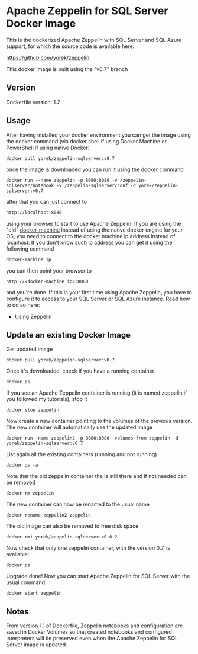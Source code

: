 # Apache Zeppelin for SQL Server Docker Image
This is the dockerized Apache Zeppelin with SQL Server and SQL Azure support, for which the source code is available here:

https://github.com/yorek/zeppelin

This docker image is built using the "v0.7" branch

## Version

Dockerfile version: 1.2

## Usage

After having installed your docker environment you can get the image using the docker command (via docker shell if using Docker Machine or PowerShell if using native Docker)

    docker pull yorek/zeppelin-sqlserver:v0.7

once the image is downloaded you can run it using the docker command

    docker run --name zeppelin -p 8080:8080 -v /zeppelin-sqlserver/notebook -v /zeppelin-sqlserver/conf -d yorek/zeppelin-sqlserver:v0.7

after that you can just connect to

    http://localhost:8080

using your browser to start to use Apache Zeppelin. If you are using the "old" [docker-machine](https://docs.docker.com/toolbox/overview/) instead of using the native docker engine for your OS, you need to connect to the docker machine ip address instead of localhost. If you don't know such ip address you can get it using the following command

    docker-machine ip

you can then point your browser to

    http://<docker-machine ip>:8080

and you're done. If this is your first time using Apache Zeppelin, you have to configure it to access to your SQL Server or SQL Azure instance. Read how to do so here:

 - [Using Zeppelin](https://github.com/yorek/zeppelin#using-zeppelin)

## Update an existing Docker Image

Get updated image

	docker pull yorek/zeppelin-sqlserver:v0.7

Once it's downloaded, check if you have a running container

	docker ps

If you see an Apache Zeppelin container is running (it is named zeppelin if you followed my tutorials), stop it
	
	docker stop zeppelin

Now create a new container pointing to the volumes of the previous version. The new container will automatically use the updated image

	docker run -name zeppelin2 -p 8080:8080 -volumes-from zeppelin -d yorek/zeppelin-sqlserver:v0.7

List again all the existing containers (running and not running)

	docker ps -a

Note that the old zeppelin container the is still there and if not needed can be removed

	docker rm zeppelin

The new container can now be renamed to the usual name

	docker rename zeppelin2 zeppelin

The old image can also be removed to free disk space
	
	docker rmi yorek/zeppelin-sqlserver:v0.6.2

Now check that only one zeppelin container, with the version 0.7, is available:

	docker ps

Upgrade done! Now you can start Apache Zeppelin for SQL Server with the usual command:

	docker start zeppelin

## Notes

From version 1.1 of Dockerfile, Zeppelin notebooks and configuration are saved in Docker Volumes so that created notebooks and configured interpreters will be preserved even when the Apache Zeppelin for SQL Server image is updated.